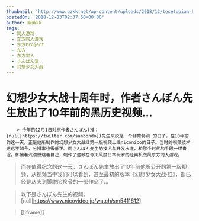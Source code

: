 ```yaml
---
thumbnail: 'http://www.uzkk.net/wp-content/uploads/2018/12/tesetupian-825x400.jpg'
postedOn: '2018-12-03T02:37:50+00:00'
author: 幽紫kk
tags:
  - 同人游戏
  - 东方同人游戏
  - 东方Project
  - 东方
  - 东方同人
  - さんぼん堂
  - 幻想少女大战
---
```


# 幻想少女大战十周年时，作者さんぼん先生放出了10年前的黑历史视频…

		> 今年的12月1日对原作者さんぼん(推：[null|https://twitter.com/sanbondo])先生来说是一个非常特别 的日子。在10年前的这一天，正是他所制作的幻想少女大战红第一版视频上线niconico的日子。当时的视频技术还远不如今，分辨率也很低下。而さんぼん先生的技术与开发水准，和那个时代的手段一样青涩。怀揣着汽油燃烧着自己，制作了这款在今天风靡日本玩家的经典机战风东方同人游戏。

> 而在值得纪念的这一天，さんぼん先生放出了10年前他所公开的第一版视频，从视频当中我们可以看到，甚至最初的版本《幻想少女大战·红》，都已经是从头到脚脱胎换骨的一部作品了…

> 

> 以下是さんぼん先生的视频。[null|https://www.nicovideo.jp/watch/sm5411612]

> [[iframe]]

	